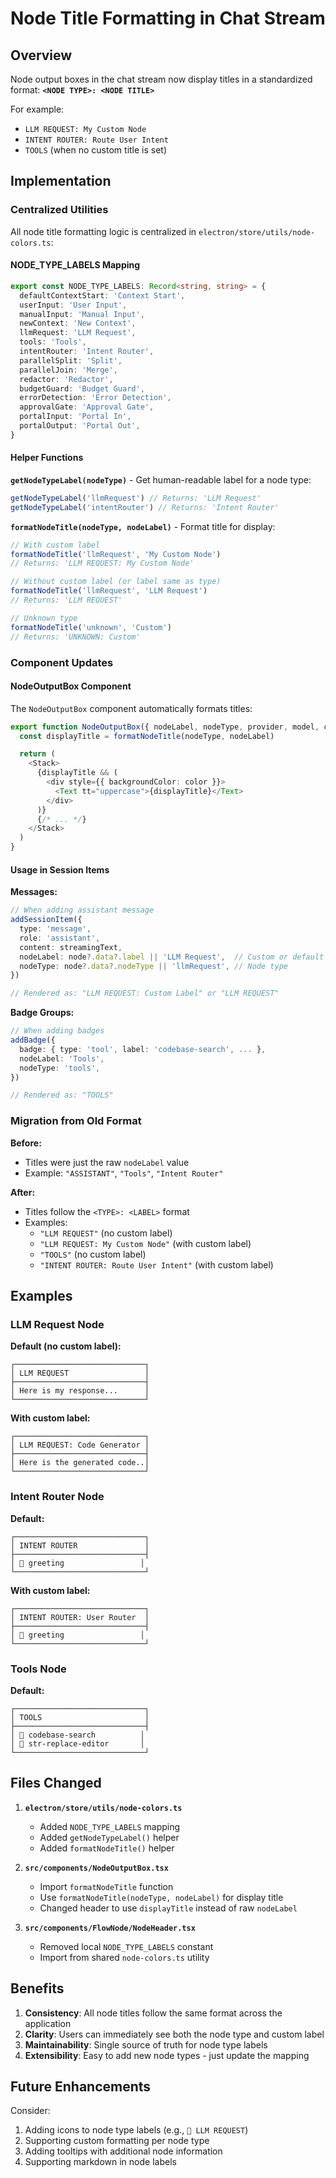 # Node Title Formatting in Chat Stream

## Overview

Node output boxes in the chat stream now display titles in a standardized format:
**`<NODE TYPE>: <NODE TITLE>`**

For example:
- `LLM REQUEST: My Custom Node`
- `INTENT ROUTER: Route User Intent`
- `TOOLS` (when no custom title is set)

## Implementation

### Centralized Utilities

All node title formatting logic is centralized in `electron/store/utils/node-colors.ts`:

#### NODE_TYPE_LABELS Mapping

```typescript
export const NODE_TYPE_LABELS: Record<string, string> = {
  defaultContextStart: 'Context Start',
  userInput: 'User Input',
  manualInput: 'Manual Input',
  newContext: 'New Context',
  llmRequest: 'LLM Request',
  tools: 'Tools',
  intentRouter: 'Intent Router',
  parallelSplit: 'Split',
  parallelJoin: 'Merge',
  redactor: 'Redactor',
  budgetGuard: 'Budget Guard',
  errorDetection: 'Error Detection',
  approvalGate: 'Approval Gate',
  portalInput: 'Portal In',
  portalOutput: 'Portal Out',
}
```

#### Helper Functions

**`getNodeTypeLabel(nodeType)`** - Get human-readable label for a node type:
```typescript
getNodeTypeLabel('llmRequest') // Returns: 'LLM Request'
getNodeTypeLabel('intentRouter') // Returns: 'Intent Router'
```

**`formatNodeTitle(nodeType, nodeLabel)`** - Format title for display:
```typescript
// With custom label
formatNodeTitle('llmRequest', 'My Custom Node')
// Returns: 'LLM REQUEST: My Custom Node'

// Without custom label (or label same as type)
formatNodeTitle('llmRequest', 'LLM Request')
// Returns: 'LLM REQUEST'

// Unknown type
formatNodeTitle('unknown', 'Custom')
// Returns: 'UNKNOWN: Custom'
```

### Component Updates

#### NodeOutputBox Component

The `NodeOutputBox` component automatically formats titles:

```typescript
export function NodeOutputBox({ nodeLabel, nodeType, provider, model, cost, children }: NodeOutputBoxProps) {
  const displayTitle = formatNodeTitle(nodeType, nodeLabel)

  return (
    <Stack>
      {displayTitle && (
        <div style={{ backgroundColor: color }}>
          <Text tt="uppercase">{displayTitle}</Text>
        </div>
      )}
      {/* ... */}
    </Stack>
  )
}
```

#### Usage in Session Items

**Messages:**
```typescript
// When adding assistant message
addSessionItem({
  type: 'message',
  role: 'assistant',
  content: streamingText,
  nodeLabel: node?.data?.label || 'LLM Request',  // Custom or default label
  nodeType: node?.data?.nodeType || 'llmRequest', // Node type
})

// Rendered as: "LLM REQUEST: Custom Label" or "LLM REQUEST"
```

**Badge Groups:**
```typescript
// When adding badges
addBadge({
  badge: { type: 'tool', label: 'codebase-search', ... },
  nodeLabel: 'Tools',
  nodeType: 'tools',
})

// Rendered as: "TOOLS"
```

### Migration from Old Format

**Before:**
- Titles were just the raw `nodeLabel` value
- Example: `"ASSISTANT"`, `"Tools"`, `"Intent Router"`

**After:**
- Titles follow the `<TYPE>: <LABEL>` format
- Examples:
  - `"LLM REQUEST"` (no custom label)
  - `"LLM REQUEST: My Custom Node"` (with custom label)
  - `"TOOLS"` (no custom label)
  - `"INTENT ROUTER: Route User Intent"` (with custom label)

## Examples

### LLM Request Node

**Default (no custom label):**
```
┌─────────────────────────────┐
│ LLM REQUEST                 │
├─────────────────────────────┤
│ Here is my response...      │
└─────────────────────────────┘
```

**With custom label:**
```
┌─────────────────────────────┐
│ LLM REQUEST: Code Generator │
├─────────────────────────────┤
│ Here is the generated code..│
└─────────────────────────────┘
```

### Intent Router Node

**Default:**
```
┌─────────────────────────────┐
│ INTENT ROUTER               │
├─────────────────────────────┤
│ 🎯 greeting                 │
└─────────────────────────────┘
```

**With custom label:**
```
┌─────────────────────────────┐
│ INTENT ROUTER: User Router  │
├─────────────────────────────┤
│ 🎯 greeting                 │
└─────────────────────────────┘
```

### Tools Node

**Default:**
```
┌─────────────────────────────┐
│ TOOLS                       │
├─────────────────────────────┤
│ 🔧 codebase-search          │
│ 🔧 str-replace-editor       │
└─────────────────────────────┘
```

## Files Changed

1. **`electron/store/utils/node-colors.ts`**
   - Added `NODE_TYPE_LABELS` mapping
   - Added `getNodeTypeLabel()` helper
   - Added `formatNodeTitle()` helper

2. **`src/components/NodeOutputBox.tsx`**
   - Import `formatNodeTitle` function
   - Use `formatNodeTitle(nodeType, nodeLabel)` for display title
   - Changed header to use `displayTitle` instead of raw `nodeLabel`

3. **`src/components/FlowNode/NodeHeader.tsx`**
   - Removed local `NODE_TYPE_LABELS` constant
   - Import from shared `node-colors.ts` utility

## Benefits

1. **Consistency**: All node titles follow the same format across the application
2. **Clarity**: Users can immediately see both the node type and custom label
3. **Maintainability**: Single source of truth for node type labels
4. **Extensibility**: Easy to add new node types - just update the mapping

## Future Enhancements

Consider:
1. Adding icons to node type labels (e.g., `💬 LLM REQUEST`)
2. Supporting custom formatting per node type
3. Adding tooltips with additional node information
4. Supporting markdown in node labels

